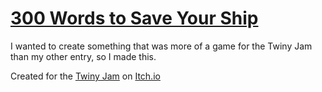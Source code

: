 # [300 Words to Save Your Ship](http://guard13007.itch.io/300-words-to-save-your-ship)

I wanted to create something that was more of a game for the Twiny Jam than my other entry, so I made this.

Created for the [Twiny Jam](http://itch.io/jam/twiny) on [Itch.io](http://itch.io/)
